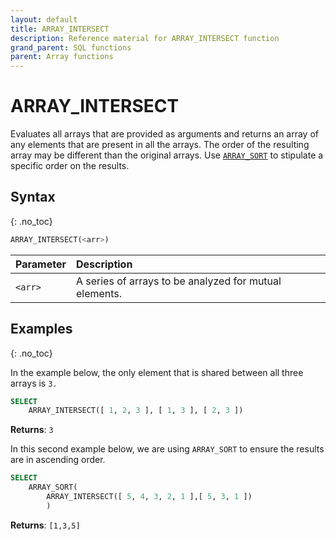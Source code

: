 ```yaml
---
layout: default
title: ARRAY_INTERSECT
description: Reference material for ARRAY_INTERSECT function
grand_parent: SQL functions
parent: Array functions
---
```


# ARRAY\_INTERSECT

Evaluates all arrays that are provided as arguments and returns an array of any elements that are present in all the arrays. The order of the resulting array may be different than the original arrays. Use [`ARRAY_SORT`](./array-sort.md) to stipulate a specific order on the results.

## Syntax
{: .no_toc}

```sql
ARRAY_INTERSECT(<arr>)
```

| Parameter | Description                                            |
| :--------- | :------------------------------------------------------ |
| `<arr>`   | A series of arrays to be analyzed for mutual elements. |

## Examples
{: .no_toc}

In the example below, the only element that is shared between all three arrays is `3.`

```sql
SELECT
	ARRAY_INTERSECT([ 1, 2, 3 ], [ 1, 3 ], [ 2, 3 ])
```

**Returns**: `3`

In this second example below, we are using `ARRAY_SORT` to ensure the results are in ascending order.

```sql
SELECT
	ARRAY_SORT(
	    ARRAY_INTERSECT([ 5, 4, 3, 2, 1 ],[ 5, 3, 1 ])
	    )
```

**Returns**: `[1,3,5]`
